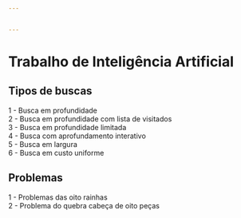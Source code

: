 ```yaml
---


---
```


<h1 id="trabalho-de-inteligência-artificial">Trabalho de Inteligência Artificial</h1>
<h2 id="tipos-de-buscas">Tipos de buscas</h2>
<p>1 - Busca em profundidade<br>
2 - Busca em profundidade com lista de visitados<br>
3 - Busca em profundidade limitada<br>
4 - Busca com aprofundamento interativo<br>
5 - Busca em largura<br>
6 - Busca em custo uniforme</p>
<h2 id="problemas">Problemas</h2>
<p>1 - Problemas das oito rainhas<br>
2 - Problema do quebra cabeça de oito peças</p>

